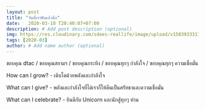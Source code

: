 ```yaml
---
layout: post
title: "วันที่เราฟังแล้วคึก"
date:   2020-03-10 T20:40:07+07:00
description: # Add post description (optional)
img: https://res.cloudinary.com/sdees-reallife/image/upload/v1583933317/542096277.014617.jpg # Add image post (optional)
tags: [2020-03]
author: # Add name author (optional)
---
```

ขอบคุณ dtac / ขอบคุณสยามฯ / ขอบคุณกระทิง / ขอบคุณทุกๆ กำลังใจ / ขอบคุณทุกๆ ความเชื่อมั่น

<i class="fa fa-child" style="color:plum"></i>

How can I grow? - เติบโตด้วยพลังและกำลังใจ

What can I give? - พลังและกำลังใจที่ได้เราก็ให้คืนเป็นศรัทธาและความเชื่อมั่น

What can I celebrate? - ยินดีกับ Unicorn และนักสู้ทุกๆ ท่าน

